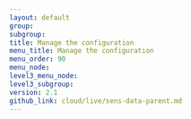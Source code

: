 ```yaml
---
layout: default
group: 
subgroup:
title: Manage the configuration
menu_title: Manage the configuration
menu_order: 90
menu_node:
level3_menu_node:
level3_subgroup:
version: 2.1
github_link: cloud/live/sens-data-parent.md
---
```

